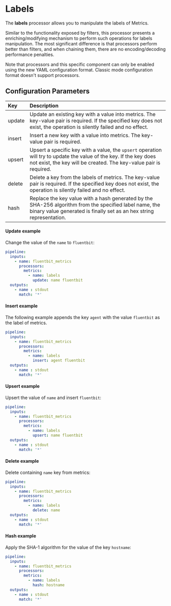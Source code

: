 # Labels

The **labels** processor allows you to manipulate the labels of Metrics.

Similar to the functionality exposed by filters, this processor presents a enriching/modifying mechanism to perform such operations for labels manipulation.
The most significant difference is that processors perform better than filters, and when chaining them, there are no encoding/decoding performance penalties.

Note that processors and this specific component can only be enabled using the new YAML configuration format.
Classic mode configuration format doesn't support processors.

## Configuration Parameters

| Key         | Description |
| :---------- | :--- |
| update  | Update an existing key with a value into metrics. The key-value pair is required. If the specified key does not exist, the operation is silently failed and no effect. |
| insert  | Insert a new key with a value into metrics. The key-value pair is required. |
| upsert  | Upsert a specific key with a value, the `upsert` operation will try to update the value of the key. If the key does not exist, the key will be created. The key-value pair is required. |
| delete  | Delete a key from the labels of metrics. The key-value pair is required. If the specified key does not exist, the operation is silently failed and no effect. |
| hash    | Replace the key value with a hash generated by the SHA-256 algorithm from the specified label name, the binary value generated is finally set as an hex string representation. |


#### Update example

Change the value of the `name` to `fluentbit`:

```yaml
pipeline:
  inputs:
    - name: fluentbit_metrics
      processors:
        metrics:
          - name: labels
            update: name fluentbit
  outputs:
    - name : stdout
      match: '*'
```

#### Insert example

The following example appends the key `agent` with the value `fluentbit` as the label of metrics.

```yaml
pipeline:
  inputs:
    - name: fluentbit_metrics
      processors:
        metrics:
          - name: labels
            insert: agent fluentbit
  outputs:
    - name : stdout
      match: '*'
```

#### Upsert example

Upsert the value of `name` and insert `fluentbit`:

```yaml
pipeline:
  inputs:
    - name: fluentbit_metrics
      processors:
        metrics:
          - name: labels
            upsert: name fluentbit
  outputs:
    - name : stdout
      match: '*'
```

#### Delete example

Delete containing `name` key from metrics:

```yaml
pipeline:
  inputs:
    - name: fluentbit_metrics
      processors:
        metrics:
          - name: labels
            delete: name
  outputs:
    - name : stdout
      match: '*'
```

#### Hash example

Apply the SHA-1 algorithm for the value of the key `hostname`:

```yaml
pipeline:
  inputs:
    - name: fluentbit_metrics
      processors:
        metrics:
          - name: labels
            hash: hostname
  outputs:
    - name : stdout
      match: '*'
```
